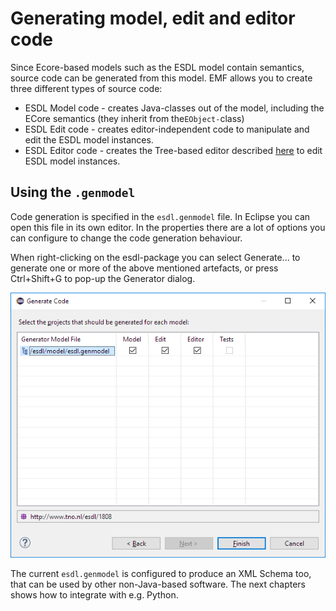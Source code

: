 # Generating model, edit and editor code

Since Ecore-based models such as the ESDL model contain semantics, source code can be generated from this model. EMF allows you to create three different types of source code:

* ESDL Model code - creates Java-classes out of the model, including the ECore semantics \(they inherit from the`EObject-`class\)
* ESDL Edit code - creates editor-independent code to manipulate and edit the ESDL model instances.
* ESDL Editor code - creates the Tree-based editor described [here](../../using-esdl-to-model-an-energy-system/esdl-tree-editor.md) to edit ESDL model instances.

## Using the `.genmodel`

Code generation is specified in the `esdl.genmodel` file. In Eclipse you can open this file in its own editor. In the properties there are a lot of options you can configure to change the code generation behaviour. 

When right-clicking on the esdl-package you can select Generate... to generate one or more of the above mentioned artefacts, or press Ctrl+Shift+G to pop-up the Generator dialog.



![](../../../.gitbook/assets/generate.png)

The current `esdl.genmodel` is configured to produce an XML Schema too, that can be used by other non-Java-based software. The next chapters shows how to integrate with e.g. Python.

